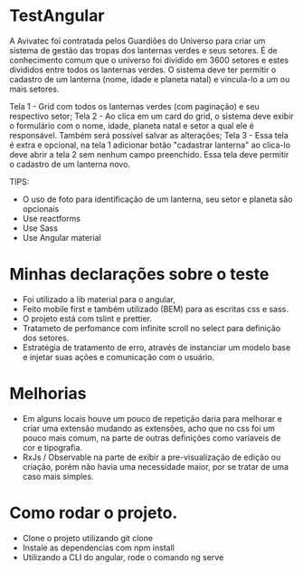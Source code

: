 # TestAngular

A Avivatec foi contratada pelos Guardiões do Universo para criar um sistema de gestão das tropas dos lanternas verdes e seus setores. É de conhecimento comum que o universo foi dividido em 3600 setores e estes divididos entre todos os lanternas verdes. O sistema deve ter permitir o cadastro de um lanterna (nome, idade e planeta natal) e vincula-lo a um ou mais setores.

Tela 1 - Grid com todos os lanternas verdes (com paginação) e seu respectivo setor;
Tela 2 - Ao clica em um card do grid, o sistema deve exibir o formulário com o nome, idade, planeta natal e setor a qual ele é responsável. Também será possível salvar as alterações;
Tela 3 - Essa tela é extra e opcional, na tela 1 adicionar botão "cadastrar lanterna" ao clica-lo deve abrir a tela 2 sem nenhum campo preenchido. Essa tela deve permitir o cadastro de um lanterna novo.


TIPS: 

- O uso de foto para identificação de um lanterna, seu setor e planeta são opcionais
- Use reactforms
- Use Sass
- Use Angular material

# Minhas declarações sobre o teste

- Foi utilizado a lib material para o angular,
- Feito mobile first e também utilizado (BEM) para as escritas css e sass.
- O projeto está com tslint e prettier.  
- Tratameto de perfomance com infinite scroll no select para definição dos setores.
- Estratégia de tratamento de erro, através de instanciar um modelo base e injetar suas ações e comunicação com o usuário.

# Melhorias

- Em alguns locais houve um pouco de repetição daria para melhorar e criar uma extensão mudando as extensões, acho que no css foi um pouco mais comum, na parte de outras definições como variaveis de cor e tipografia.
- RxJs / Observable na parte de exibir a pre-visualização de edição ou criação, porém não havia uma necessidade maior, por se tratar de uma caso mais simples.

# Como rodar o projeto.

- Clone o projeto utilizando git clone
- Instale as dependencias com npm install
- Utilizando a CLI do angular, rode o comando ng serve
